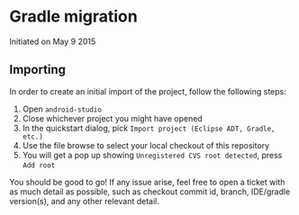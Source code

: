 # Gradle migration

Initiated on May 9 2015

## Importing

In order to create an initial import of the project, follow the following steps:

1.  Open `android-studio`
2.  Close whichever project you might have opened
3.  In the quickstart dialog, pick `Import project (Eclipse ADT, Gradle, etc.)`
4.  Use the file browse to select your local checkout of this repository
5.  You will get a pop up showing `Unregistered CVS root detected`, press `Add root`

You should be good to go! If any issue arise, feel free to open a ticket with as much
detail as possible, such as checkout commit id, branch, IDE/gradle version(s), and
any other relevant detail.